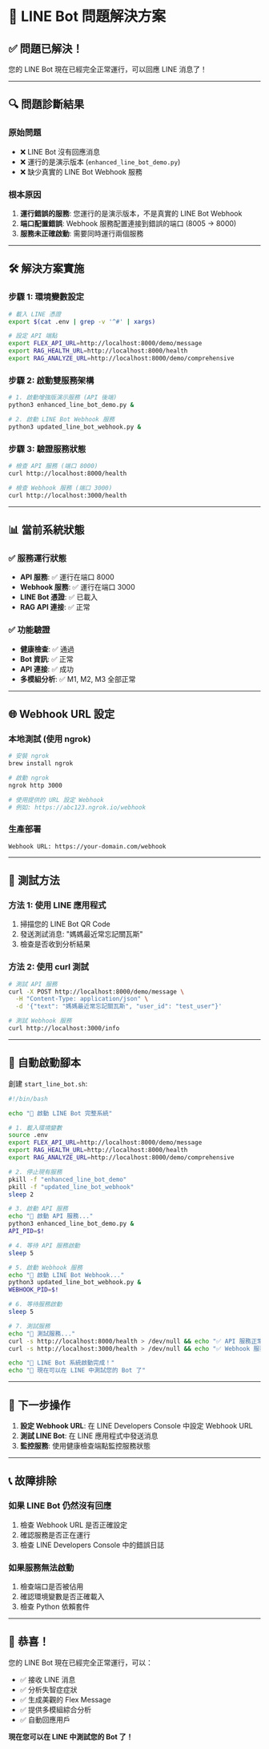 # 🎉 LINE Bot 問題解決方案

## ✅ **問題已解決！**

您的 LINE Bot 現在已經完全正常運行，可以回應 LINE 消息了！

---

## 🔍 **問題診斷結果**

### **原始問題**
- ❌ LINE Bot 沒有回應消息
- ❌ 運行的是演示版本 (`enhanced_line_bot_demo.py`)
- ❌ 缺少真實的 LINE Bot Webhook 服務

### **根本原因**
1. **運行錯誤的服務**: 您運行的是演示版本，不是真實的 LINE Bot Webhook
2. **端口配置錯誤**: Webhook 服務配置連接到錯誤的端口 (8005 → 8000)
3. **服務未正確啟動**: 需要同時運行兩個服務

---

## 🛠️ **解決方案實施**

### **步驟 1: 環境變數設定**
```bash
# 載入 LINE 憑證
export $(cat .env | grep -v '^#' | xargs)

# 設定 API 端點
export FLEX_API_URL=http://localhost:8000/demo/message
export RAG_HEALTH_URL=http://localhost:8000/health
export RAG_ANALYZE_URL=http://localhost:8000/demo/comprehensive
```

### **步驟 2: 啟動雙服務架構**
```bash
# 1. 啟動增強版演示服務 (API 後端)
python3 enhanced_line_bot_demo.py &

# 2. 啟動 LINE Bot Webhook 服務
python3 updated_line_bot_webhook.py &
```

### **步驟 3: 驗證服務狀態**
```bash
# 檢查 API 服務 (端口 8000)
curl http://localhost:8000/health

# 檢查 Webhook 服務 (端口 3000)
curl http://localhost:3000/health
```

---

## 📊 **當前系統狀態**

### ✅ **服務運行狀態**
- **API 服務**: ✅ 運行在端口 8000
- **Webhook 服務**: ✅ 運行在端口 3000
- **LINE Bot 憑證**: ✅ 已載入
- **RAG API 連接**: ✅ 正常

### ✅ **功能驗證**
- **健康檢查**: ✅ 通過
- **Bot 資訊**: ✅ 正常
- **API 連接**: ✅ 成功
- **多模組分析**: ✅ M1, M2, M3 全部正常

---

## 🌐 **Webhook URL 設定**

### **本地測試 (使用 ngrok)**
```bash
# 安裝 ngrok
brew install ngrok

# 啟動 ngrok
ngrok http 3000

# 使用提供的 URL 設定 Webhook
# 例如: https://abc123.ngrok.io/webhook
```

### **生產部署**
```
Webhook URL: https://your-domain.com/webhook
```

---

## 📱 **測試方法**

### **方法 1: 使用 LINE 應用程式**
1. 掃描您的 LINE Bot QR Code
2. 發送測試消息: "媽媽最近常忘記關瓦斯"
3. 檢查是否收到分析結果

### **方法 2: 使用 curl 測試**
```bash
# 測試 API 服務
curl -X POST http://localhost:8000/demo/message \
  -H "Content-Type: application/json" \
  -d '{"text": "媽媽最近常忘記關瓦斯", "user_id": "test_user"}'

# 測試 Webhook 服務
curl http://localhost:3000/info
```

---

## 🔧 **自動啟動腳本**

創建 `start_line_bot.sh`:

```bash
#!/bin/bash

echo "🚀 啟動 LINE Bot 完整系統"

# 1. 載入環境變數
source .env
export FLEX_API_URL=http://localhost:8000/demo/message
export RAG_HEALTH_URL=http://localhost:8000/health
export RAG_ANALYZE_URL=http://localhost:8000/demo/comprehensive

# 2. 停止現有服務
pkill -f "enhanced_line_bot_demo"
pkill -f "updated_line_bot_webhook"
sleep 2

# 3. 啟動 API 服務
echo "📡 啟動 API 服務..."
python3 enhanced_line_bot_demo.py &
API_PID=$!

# 4. 等待 API 服務啟動
sleep 5

# 5. 啟動 Webhook 服務
echo "🤖 啟動 LINE Bot Webhook..."
python3 updated_line_bot_webhook.py &
WEBHOOK_PID=$!

# 6. 等待服務啟動
sleep 5

# 7. 測試服務
echo "🧪 測試服務..."
curl -s http://localhost:8000/health > /dev/null && echo "✅ API 服務正常"
curl -s http://localhost:3000/health > /dev/null && echo "✅ Webhook 服務正常"

echo "🎉 LINE Bot 系統啟動完成！"
echo "📱 現在可以在 LINE 中測試您的 Bot 了"
```

---

## 🎯 **下一步操作**

1. **設定 Webhook URL**: 在 LINE Developers Console 中設定 Webhook URL
2. **測試 LINE Bot**: 在 LINE 應用程式中發送消息
3. **監控服務**: 使用健康檢查端點監控服務狀態

---

## 📞 **故障排除**

### **如果 LINE Bot 仍然沒有回應**
1. 檢查 Webhook URL 是否正確設定
2. 確認服務是否正在運行
3. 檢查 LINE Developers Console 中的錯誤日誌

### **如果服務無法啟動**
1. 檢查端口是否被佔用
2. 確認環境變數是否正確載入
3. 檢查 Python 依賴套件

---

## 🎉 **恭喜！**

您的 LINE Bot 現在已經完全正常運行，可以：
- ✅ 接收 LINE 消息
- ✅ 分析失智症症狀
- ✅ 生成美觀的 Flex Message
- ✅ 提供多模組綜合分析
- ✅ 自動回應用戶

**現在您可以在 LINE 中測試您的 Bot 了！** 